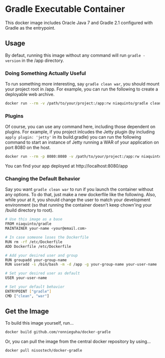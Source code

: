 # Gradle Executable Container

This docker image includes Oracle Java 7 and Gradle 2.1 configured with Gradle as the entrypoint.

## Usage

By defaut, running this image without any command will run `gradle -version` in the /app directory. 

### Doing Something Actually Useful
To run something more interesting, say `gradle clean war`, you should mount your project root in /app. For example, you can run the following to create a deployable web archive.

```bash
docker run --rm -v /path/to/your/project:/app:rw niaquinto/gradle clean war
```

### Plugins
Of course, you can use any command here, including those dependent on plugins. For example, if you project inlcudes the Jetty plugin (by including `apply plugin: 'jetty'` in its build.gradle) you can run the following command to start an instance of Jetty running a WAR of your application on port 8080 on the host.

```bash
docker run --rm -p 8080:8080 -v /path/to/your/project:/app:rw niaquinto/gradle jettyRunWar
```
You can find your app deployed at http://localhost:8080/app

### Changing the Default Behavior
Say you want `gradle clean war` to run if you launch the container without any options. To do that, just make a new dockerfile like the following. Also, while your at it, you should change the user to match your development environment (so that running the container doesn't keep chown'ing your /build directory to root).

```bash
# Use this image as a base
FROM niaquinto/gradle
MAINTAINER your-name <your@email.com>

# In case someone loses the Dockerfile
RUN rm -rf /etc/Dockerfile
ADD Dockerfile /etc/Dockerfile

# Add your desired user and group
RUN groupadd your-group-name
RUN useradd -s /bin/bash -m -d /app -g your-group-name your-user-name

# Set your desired user as default
USER your-user-name

# Set your default behavior
ENTRYPOINT ["gradle"]
CMD ["clean", "war"]
```

## Get the Image

To build this image yourself, run...
 
```bash
docker build github.com/ronnieguha/docker-gradle
```

Or, you can pull the image from the central docker repository by using... 

```bash
docker pull nisostech/docker-gradle
```
